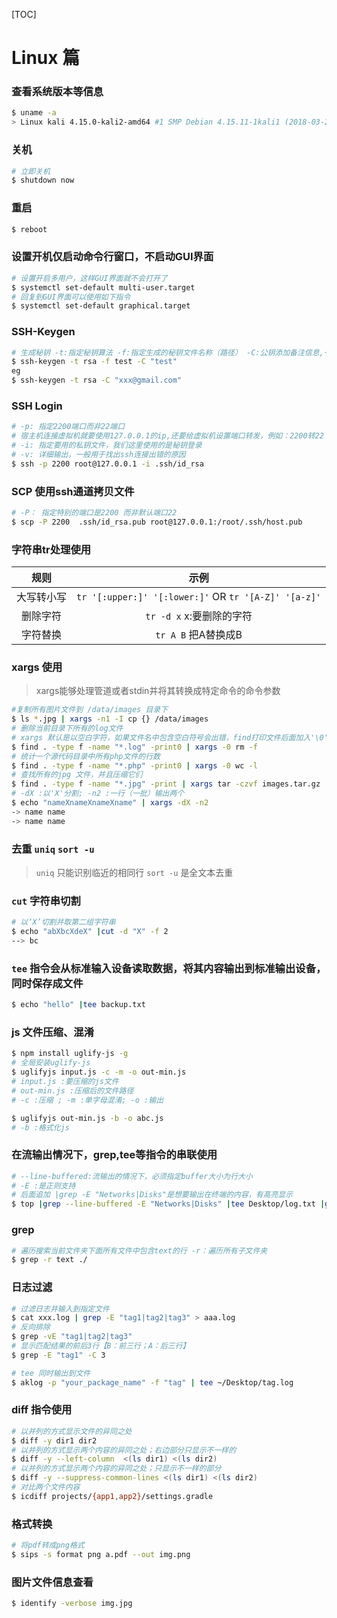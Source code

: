 [TOC]

# Linux 篇

### 查看系统版本等信息
```sh
$ uname -a
> Linux kali 4.15.0-kali2-amd64 #1 SMP Debian 4.15.11-1kali1 (2018-03-21) x86_64 GNU/Linux
```

### 关机
```sh
# 立即关机
$ shutdown now
```

### 重启
```sh
$ reboot
```

### 设置开机仅启动命令行窗口，不启动GUI界面
```sh
# 设置开启多用户，这样GUI界面就不会打开了
$ systemctl set-default multi-user.target
# 回复到GUI界面可以使用如下指令
$ systemctl set-default graphical.target
```
### SSH-Keygen
```sh
# 生成秘钥 -t:指定秘钥算法 -f:指定生成的秘钥文件名称（路径） -C:公钥添加备注信息,一般会添加邮箱地址
$ ssh-keygen -t rsa -f test -C "test"
eg
$ ssh-keygen -t rsa -C "xxx@gmail.com"
```

### SSH Login
```sh
# -p: 指定2200端口而非22端口
# 宿主机连接虚拟机就要使用127.0.0.1的ip,还要给虚拟机设置端口转发，例如：2200转22 
# -i: 指定要用的私钥文件，我们这里使用的是秘钥登录
# -v: 详细输出，一般用于找出ssh连接出错的原因
$ ssh -p 2200 root@127.0.0.1 -i .ssh/id_rsa
```

### SCP 使用ssh通道拷贝文件
```sh
# -P： 指定特别的端口是2200 而非默认端口22
$ scp -P 2200  .ssh/id_rsa.pub root@127.0.0.1:/root/.ssh/host.pub
```


### 字符串tr处理使用

|  规则   |                    示例                    |
| :---: | :--------------------------------------: |
| 大写转小写 | `tr '[:upper:]' '[:lower:]'` OR `tr '[A-Z]' '[a-z]'` |
| 删除字符  |           `tr -d x`  x:要删除的字符            |
| 字符替换  |             `tr A B`  把A替换成B             |

### xargs 使用
> xargs能够处理管道或者stdin并将其转换成特定命令的命令参数

```bash
#复制所有图片文件到 /data/images 目录下
$ ls *.jpg | xargs -n1 -I cp {} /data/images
# 删除当前目录下所有的log文件
# xargs 默认是以空白字符，如果文件名中包含空白符号会出错，find打印文件后面加入'\0',xargs 以 '\0'分割就可以解决这个问题
$ find . -type f -name "*.log" -print0 | xargs -0 rm -f
# 统计一个源代码目录中所有php文件的行数
$ find . -type f -name "*.php" -print0 | xargs -0 wc -l
# 查找所有的jpg 文件，并且压缩它们
$ find . -type f -name "*.jpg" -print | xargs tar -czvf images.tar.gz
# -dX :以'X'分割; -n2 :一行（一批）输出两个
$ echo "nameXnameXnameXname" | xargs -dX -n2
-> name name
-> name name
```

### 去重 `uniq` `sort -u`
> `uniq`  只能识别临近的相同行
> `sort -u` 是全文本去重

### `cut` 字符串切割
```bash
# 以‘X’切割并取第二组字符串
$ echo "abXbcXdeX" |cut -d "X" -f 2
--> bc
```
### `tee` 指令会从标准输入设备读取数据，将其内容输出到标准输出设备，同时保存成文件
```bash
$ echo "hello" |tee backup.txt
```

### js 文件压缩、混淆
```sh
$ npm install uglify-js -g 
# 全局安装uglify-js
$ uglifyjs input.js -c -m -o out-min.js
# input.js :要压缩的js文件
# out-min.js :压缩后的文件路径
# -c :压缩 ; -m :单字母混淆; -o :输出

$ uglifyjs out-min.js -b -o abc.js
# -b :格式化js
```

### 在流输出情况下，grep,tee等指令的串联使用
```sh
# --line-buffered:流输出的情况下，必须指定buffer大小为行大小
# -E :是正则支持
# 后面追加 |grep -E "Networks|Disks"是想要输出在终端的内容，有高亮显示
$ top |grep --line-buffered -E "Networks|Disks" |tee Desktop/log.txt |grep --line-buffered -E "Networks|Disks"
```

### grep
```sh
# 遍历搜索当前文件夹下面所有文件中包含text的行 -r：遍历所有子文件夹
$ grep -r text ./
```
### 日志过滤
```sh
# 过滤日志并输入到指定文件
$ cat xxx.log | grep -E "tag1|tag2|tag3" > aaa.log
# 反向排除
$ grep -vE "tag1|tag2|tag3"
# 显示匹配结果的前后3行【B：前三行；A：后三行】
$ grep -E "tag1" -C 3

# tee 同时输出到文件
$ aklog -p "your_package_name" -f "tag" | tee ~/Desktop/tag.log 
```

### diff 指令使用
```sh
# 以并列的方式显示文件的异同之处
$ diff -y dir1 dir2
# 以并列的方式显示两个内容的异同之处；右边部分只显示不一样的
$ diff -y --left-column  <(ls dir1) <(ls dir2)
# 以并列的方式显示两个内容的异同之处；只显示不一样的部分
$ diff -y --suppress-common-lines <(ls dir1) <(ls dir2)
# 对比两个文件内容
$ icdiff projects/{app1,app2}/settings.gradle
```
### 格式转换
```sh
# 将pdf转成png格式
$ sips -s format png a.pdf --out img.png
```
### 图片文件信息查看
```sh
$ identify -verbose img.jpg
```